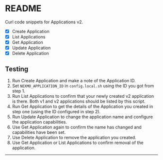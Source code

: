 # README

Curl code snippets for Applications v2.

- [x] Create Application
- [x] List Applications
- [x] Get Application
- [x] Update Application
- [x] Delete Application

## Testing

1. Run Create Application and make a note of the Application ID.
2. Set `NEXMO_APPLICATION_ID` in `config.local.sh` using the ID you got from step 1.
3. Run List Applications to confirm that your newly created v2 application is there. Both v1 and v2 applications should be listed by this script.
4. Run Get Application to get the details of the Application you created in step one (using the ID configured in step 2).
5. Run Update Application to change the application name and configure the application capabilities.
6. Use Get Application again to confirm the name has changed and capabilities have been set.
7. Use Delete Application to remove the application you created.
8. Use Get Application or List Applications to confirm removal of the application.

---
